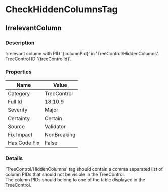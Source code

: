 ﻿---  
uid: Validator_18_10_9  
---

# CheckHiddenColumnsTag

## IrrelevantColumn

### Description

Irrelevant column with PID '{columnPid}' in 'TreeControl\/HiddenColumns'. TreeControl ID '{treeControlId}'.

### Properties

| Name         | Value       |
| ------------ | ----------- |
| Category     | TreeControl |
| Full Id      | 18.10.9     |
| Severity     | Major       |
| Certainty    | Certain     |
| Source       | Validator   |
| Fix Impact   | NonBreaking |
| Has Code Fix | False       |

### Details

'TreeControl\/HiddenColumns' tag should contain a comma separated list of column PIDs that should not be visible in the TreeControl.  
The column PIDs should belong to one of the table displayed in the TreeControl.
